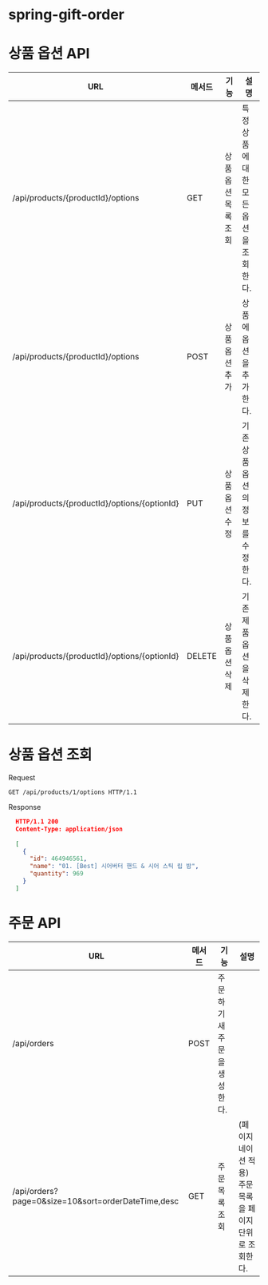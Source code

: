 # spring-gift-order

 
 # 상품 옵션 API
|URL|메서드|기능|설명|
|---------|----|-------|--------|
|/api/products/{productId}/options|GET|상품 옵션 목록 조회|특정 상품에 대한 모든 옵션을 조회한다.|
|/api/products/{productId}/options|POST|상품 옵션 추가|상품에 옵션을 추가한다.|
|/api/products/{productId}/options/{optionId}|PUT|상품 옵션 수정|기존 상품 옵션의 정보를 수정한다.|
|/api/products/{productId}/options/{optionId}|DELETE|상품 옵션 삭제|기존 제품 옵션을 삭제한다.|


# 상품 옵션 조회

Request
```
GET /api/products/1/options HTTP/1.1
```
Response
```JSON
  HTTP/1.1 200 
  Content-Type: application/json
  
  [
    {
      "id": 464946561,
      "name": "01. [Best] 시어버터 핸드 & 시어 스틱 립 밤",
      "quantity": 969
    }
  ]
```

# 주문 API
|URL|메서드|기능|설명|
|---------|----|-------|--------|
|/api/orders|POST|주문하기	새 주문을 생성한다.|
|/api/orders?page=0&size=10&sort=orderDateTime,desc|GET|주문 목록 조회|(페이지네이션 적용)	주문 목록을 페이지 단위로 조회한다.|
